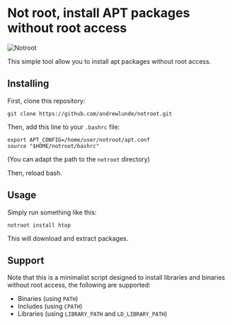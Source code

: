 # Not root, install APT packages without root access

![Notroot](notroot.png)

This simple tool allow you to install apt packages without root
access.

## Installing

First, clone this repository:

    git clone https://github.com/andrewlunde/notroot.git

Then, add this line to your `.bashrc` file:
```
export APT_CONFIG=/home/user/notroot/apt.conf
source "$HOME/notroot/bashrc"
```

(You can adapt the path to the `notroot` directory)

Then, reload bash.

## Usage

Simply run something like this:

    notroot install htop

This will download and extract packages.

## Support 

Note that this is a minimalist script designed to install libraries 
and binaries without root access, the following are supported:

* Binaries (using `PATH`)
* Includes (using `CPATH`)
* Libraries (using `LIBRARY_PATH` and `LD_LIBRARY_PATH`)

